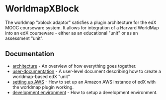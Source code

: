 WorldmapXBlock
==============

The worldmap "xblock adaptor" satisfies a plugin architecture for the edX MOOC courseware system.
It allows for integration of a Harvard WorldMap into an edX courseware - either as an educational "unit" or as an assessment "unit".

Documentation
-------------

  * [architecture](doc/worldmap-xblock-arch.rst) - An overview of how everything goes together.
  * [user-documentation](doc/worldmap-xblock-doc.rst) - A user-level document describing how to create a worldmap-based edX "unit"
  * [setting up AWS](doc/aws-setup.txt) - How to set up an Amazon AWS instance of edX with the worldmap plugin working.
  * [development environment](doc/dev_configure.rst) - How to setup a development environment.

